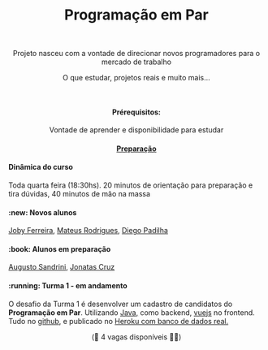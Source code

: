 <h1 align="center">Programação em Par</h1><br/>
<p align="center">Projeto nasceu com a vontade de direcionar novos programadores para o mercado de trabalho</p>
<p align="center">O que estudar, projetos reais e muito mais...</p>

<br/><h4  align="center">
  Prérequisitos:
</h4>

<p  align="center">
  Vontade de aprender e disponibilidade para estudar
</p>

<h4  align="center">
	<a href='https://github.com/programacaoempar/documentacao/wiki/Prepara%C3%A7%C3%A3o'>Preparação</a></h4>
<h4> 
	Dinâmica do curso
</h4>
<p>
	Toda quarta feira (18:30hs). 20 minutos de orientação para preparação e tira dúvidas, 40 minutos de mão na massa
</p>

<h4> 
	:new: Novos alunos 
</h4>
<p>
	<a href='#'>Joby Ferreira</a>, <a href='#'>Mateus Rodrigues</a>, <a href='#'>Diego Padilha</a>
</p>

<h4> 
	:book: Alunos em preparação
</h4>
<p>
	<a href='https://github.com/AugustoSandrini'>Augusto Sandrini</a>, <a href='#'>Jonatas Cruz</a>
</p>

<h4> 
	:running: Turma 1 - em andamento
</h4>
<p>
	O desafio da Turma 1 é desenvolver um cadastro de candidatos do <b>Programação em Par</b>. Utilizando <a href='https://www.java.com/pt-BR/'>Java,</a> como backend, <a href='https://vuejs.org/'>vuejs</a> no frontend. Tudo no <a href='https://github.com/programacaoempar/cadastro'>github</a>, e publicado no <a href='https://www.heroku.com/'>Heroku com banco de dados real.</a>
</p>

<p align="center">
  (🙋 4 vagas disponíveis 🙋‍♀️)  
</p>
